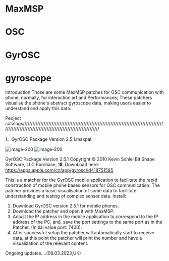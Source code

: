 # MaxMSP  
# OSC
# GyrOSC
# gyroscope 

Introduction
Those are some MaxMSP patches for OSC communication with phone, normally, for interaction art and Performances;
These patchers visualise the phone's abstract gyroscope data, making users easier to understand and apply this data.

Peoject catalogs///////////////////////////////////////////////////////////////////////////////////////////////////////////////////////////////////////////////////
   
1、GyrOSC Package Version 2.5.1.maxpat 

![image-200](https://github.com/KUNstler-art/MaxMSP_GyrOSC/blob/main/Screenshot%202023-03-09%20at%2022.02.14.png?raw)
![image-200](https://github.com/KUNstler-art/MaxMSP_GyrOSC/blob/main/IMG_9464.jpg?raw)


GyrOSC Package Version 2.5.1 Copyright © 2010 Kevin Schlei Bit Shape Software, LLC
Purchase, 1💲.
DownLoad here: https://apps.apple.com/cn/app/gyrosc/id418751595

This is a matcher for the GyrOSC mobile application to facilitate the rapid construction of mobile phone based sensors for OSC communication. The   patcher provides a basic visualisation of some data to facilitate understanding and testing of complex sensor data.
Install:
1. Download GyrOSC version 2.5.1 for mobile phones.
2. Download the patcher and open it with MaxMSP.
3. Adjust the IP address in the mobile application to correspond to the IP address of the PC, and, save the port settings to the same port as in the Patcher. (Initial value port: 7400).
4. After successful setup the patcher will automatically start to receive data, at this point the patcher will print the number and have a visualization of the relevant content.

Ongoing updates....(09.03.2023,UK)
